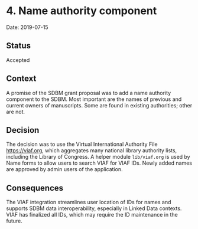# 4. Name authority component

Date: 2019-07-15

## Status

Accepted

## Context

A promise of the SDBM grant proposal was to add a name authority component to the SDBM. Most important are the names of previous and current owners of manuscripts. Some are found in existing authorities; other are not. 

## Decision

The decision was to use the Virtual International Authority File <https://viaf.org>, which aggregates many national library authority lists, including the Library of Congress. A helper module `lib/viaf.org` is used by Name forms to allow users to search VIAF for VIAF IDs. Newly added names are approved by admin users of the application.

## Consequences

The VIAF integration streamlines user location of IDs for names and supports SDBM data interoperability, especially in Linked Data contexts. VIAF has finalized all IDs, which may require the ID maintenance in the future.
